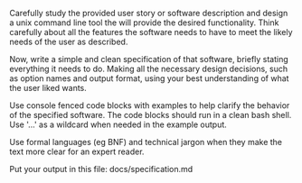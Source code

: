 Carefully study the provided user story or software description and design a unix command line tool the will provide the desired functionality. Think carefully about all the features the software needs to have to meet the likely needs of the user as described.

Now, write a simple and clean specification of that software, briefly stating everything it needs to do. Making all the necessary design decisions, such as option names and output format, using your best understanding of what the user liked wants.

Use console fenced code blocks with examples to help clarify the behavior of the specified software. The code blocks should run in a clean bash shell. Use '...' as a wildcard when needed in the example output.

Use formal languages (eg BNF) and technical jargon when they make the text more clear for an expert reader.

Put your output in this file: docs/specification.md